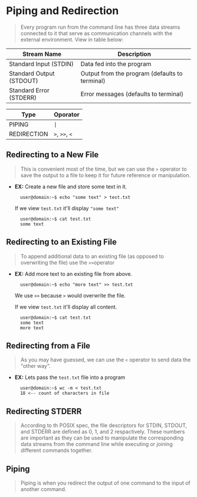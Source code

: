 # **Piping and Redirection**
> Every program run from the command line has three data streams connected to it that serve as communication channels with the external environment. View in table below:


|Stream Name|Description|
|---|---|
|Standard Input (STDIN)| Data fed into the program|
|Standard Output (STDOUT)| Output from the program (defaults to terminal)|
|Standard Error (STDERR)|Error messages (defaults to terminal)|


|Type|Oporator|
|---|---|
|PIPING| `\|` |
|REDIRECTION| `>`, `>>`, `<`|

## **Redirecting to a New File**
> This is convenient most of the time, but we can use the `>` operator to save the output to a file to keep it for future reference or manipulation.

- **EX:**
    Create a new file and store some text in it.

        user@domain:~$ echo "some text" > test.txt

    If we view `test.txt` it'll display `"some text"`

        user@domain:~$ cat test.txt
        some text

## **Redirecting to an Existing File**
> To append additional data to an existing file (as opposed to overwriting the file) use the `>>`operator

- **EX:**
    Add more text to an existing file from above.

        user@domain:~$ echo "more text" >> test.txt

    We use `>>` because `>` would overwrite the file.

    If we view `test.txt` it'll display all content.

        user@domain:~$ cat test.txt
        some text
        more text

## **Redirecting from a File**
> As you may have guessed, we can use the `<` operator to send data the "other way".

- **EX:**
    Lets pass the `test.txt` file into a program

        user@domain:~$ wc -m < test.txt
        18 <-- count of characters in file

## **Redirecting STDERR**
> According to th POSIX spec, the file descriptors for STDIN, STDOUT, and STDERR are defined as 0, 1, and 2 respactively. These numbers are important as they can be used to manipulate the corresponding data streams from the command line while executing or joining different commands together.

## **Piping**
> Piping is when you redirect the output of one command to the input of another command.